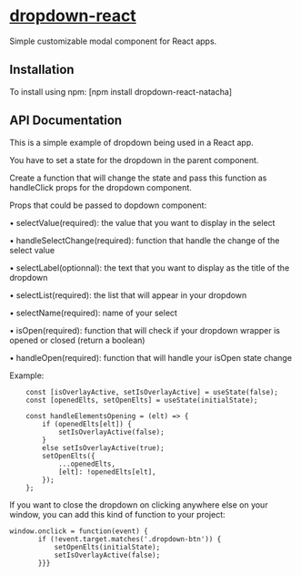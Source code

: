 # [dropdown-react](https://www.npmjs.com/package/dropdown-react-natacha)

Simple customizable modal component for React apps.

## Installation

To install using npm: [npm install dropdown-react-natacha]

## API Documentation

This is a simple example of dropdown being used in a React app.

You have to set a state for the dropdown in the parent component.

Create a function that will change the state and pass this function as handleClick props for the dropdown component.

Props that could be passed to dopdown component:

•	selectValue(required): the value that you want to display in the select

•	handleSelectChange(required): function that handle the change of the select value

•	selectLabel(optionnal): the text that you want to display as the title of the dropdown

•	selectList(required): the list that will appear in your dropdown

•	selectName(required): name of your select

•	isOpen(required): function that will check if your dropdown wrapper is opened or closed (return a boolean)

•	handleOpen(required): function that will handle your isOpen state change 

Example:
````
    const [isOverlayActive, setIsOverlayActive] = useState(false);
    const [openedElts, setOpenElts] = useState(initialState);
    
    const handleElementsOpening = (elt) => {
        if (openedElts[elt]) {
            setIsOverlayActive(false);
        }
        else setIsOverlayActive(true);
        setOpenElts({
            ...openedElts,
            [elt]: !openedElts[elt],
        });
    };
````
    
If you want to close the dropdown on clicking anywhere else on your window, you can add this kind of function to your project:
 ````
 window.onclick = function(event) {
        if (!event.target.matches('.dropdown-btn')) {
            setOpenElts(initialState);
            setIsOverlayActive(false);
        }}}
````
